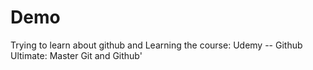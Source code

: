 # Demo
Trying to learn about github and Learning 
the course: Udemy -- Github Ultimate: Master Git and Github'
